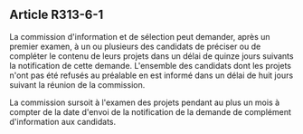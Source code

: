 ## Article R313-6-1

La commission d'information et de sélection peut demander, après un premier examen, à un ou plusieurs des
candidats de préciser ou de compléter le contenu de leurs projets dans un délai de quinze jours suivants la
notification de cette demande. L'ensemble des candidats dont les projets n'ont pas été refusés au préalable en
est informé dans un délai de huit jours suivant la réunion de la commission.

La commission sursoit à l'examen des projets pendant au plus un mois à compter de la date d'envoi de la
notification de la demande de complément d'information aux candidats.

